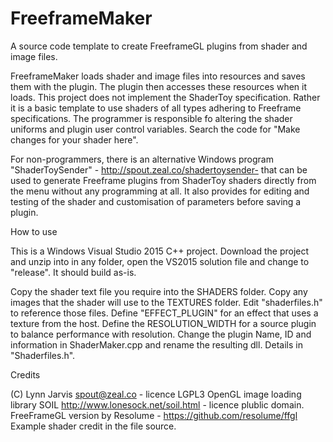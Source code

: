 # FreeframeMaker
A source code template to create FreeframeGL plugins from shader and image files.

FreeframeMaker loads shader and image files into resources and saves them with the plugin. The plugin then accesses these resources when it loads. This project does not implement the ShaderToy specification. Rather it is a basic template to use shaders of all types adhering to Freeframe specifications. The programmer is responsible fo altering the shader uniforms and plugin user control variables. Search the code for "Make changes for your shader here".

For non-programmers, there is an alternative Windows program "ShaderToySender" - http://spout.zeal.co/shadertoysender- that can be used to generate Freeframe plugins from ShaderToy shaders directly from the menu without any programming at all. It also provides for editing and testing of the shader and customisation of parameters before saving a plugin.

How to use

This is a Windows Visual Studio 2015 C++ project. Download the project and unzip into in any folder, open the VS2015 solution file and change to "release". It should build as-is.

Copy the shader text file you require into the SHADERS folder. Copy any images that the shader will use to the TEXTURES folder. Edit "shaderfiles.h" to reference those files. Define "EFFECT_PLUGIN" for an effect that uses a texture from the host. Define the RESOLUTION_WIDTH for a source plugin to balance performance with resolution. Change the plugin Name, ID and information in ShaderMaker.cpp and rename the resulting dll. Details in "Shaderfiles.h".

Credits

(C) Lynn Jarvis spout@zeal.co - licence LGPL3
OpenGL image loading library SOIL http://www.lonesock.net/soil.html - licence plublic domain.
FreeFrameGL version by Resolume - https://github.com/resolume/ffgl
Example shader credit in the file source.
